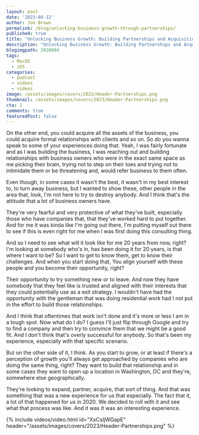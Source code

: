 ```yaml
---
layout: post
date: '2023-04-12'
author: Jon Brown
permalink: /blog/unlocking-business-growth-through-partnerships/
published: true
title: "Unlocking Business Growth: Building Partnerships and Acquisitions for Success"
description: "Unlocking Business Growth: Building Partnerships and Acquisitions for Success"
blogimgpath: 2020604
tags:
  - MacOS
  - iOS
categories:
  - podcast
  - videos
  - videos
image: /assets/images/covers/2023/Header-Partnerships.png
thumbnail: /assets/images/covers/2023/Header-Partnerships.png
cta: 2
comments: true
featuredPost: false
---
```

On the other end, you could acquire all the assets of the business, you could acquire formal relationships with clients and so on. So do you wanna speak to some of your experiences doing that.  Yeah, I was fairly fortunate and as I was building the business, I was reaching out and building relationships with business owners who were in the exact same space as me picking their brain, trying not to step on their toes and trying not to intimidate them or be threatening and, would refer business to them often.

Even though, in some cases it wasn't the best, it wasn't in my best interest to, to turn away business, but I wanted to show these, other people in the area that, look, I'm not here to try to destroy anybody. And I think that's the attitude that a lot of business owners have.

They're very fearful and very protective of what they've built, especially those who have companies that, that they've worked hard to put together. And for me it was kinda like I'm going out there, I'm putting myself out there to see if this is even right for me when I was first doing this consulting thing.

And so I need to see what will it look like for me 20 years from now, right? I'm looking at somebody who's in, has been doing it for 20 years, is that where I want to be? So I want to get to know them, get to know their challenges. And when you start doing that, You align yourself with these people and you become their opportunity, right?

Their opportunity to try something new or to leave. And now they have somebody that they feel like is trusted and aligned with their interests that they could potentially use as a exit strategy. I wouldn't have had the opportunity with the gentleman that was doing residential work had I not put in the effort to build those relationships.

And I think that oftentimes that work isn't done and it's more or less I am in a tough spot. Now what do I do? I guess I'll just flip through Google and try to find a company and then try to  convince them that we might be a good fit. And I don't think that's overly successful for anybody. So that's been my experience, especially with that specific scenario.

But on the other side of it, I think.  As you start to grow, or at least if there's a perception of  growth you'll always get approached by companies who are doing the same thing, right? They want to build that relationship and in some cases they want to open up a location in Washington, DC and they're, somewhere else geographically.

They're looking to expand, partner, acquire, that sort of thing. And that was something that was a new experience for us that especially. The fact that it, a lot of that happened for us in 2020. We decided to roll with it and see what that process was like. And it was it was an interesting experience.

{% include videos/video.html id="XxCsIjWGapE" header="/assets/images/covers/2023/Header-Partnerships.png" %}